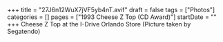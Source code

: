 +++
title = "27J6n12WuX7jVF5yb4nT.avif"
draft = false
tags = ["Photos"]
categories = []
pages = ["1993 Cheese Z Top (CD Award)"]
startDate = ""
+++
Cheese Z Top at the I-Drive Orlando Store (Picture taken by Segatendo) 
